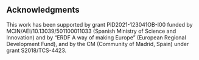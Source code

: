 ## Acknowledgments

This work has been supported by grant PID2021-123041OB-I00 funded by MCIN/AEI/10.13039/501100011033 (Spanish Ministry of Science and Innovation) and by “ERDF A way of making Europe” (European Regional Development Fund), and by the CM (Community of Madrid, Spain) under grant S2018/TCS-4423.
